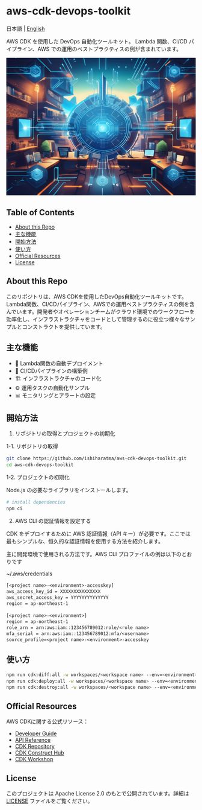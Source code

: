 # aws-cdk-devops-toolkit<!-- omit in toc -->

日本語 | [English](README.md)

AWS CDK を使用した DevOps 自動化ツールキット。 Lambda 関数、CI/CD パイプライン、AWS での運用のベストプラクティスの例が含まれています。

![banner](/banner.png)

## Table of Contents<!-- omit in toc -->

- [About this Repo](#about-this-repo)
- [主な機能](#主な機能)
- [開始方法](#開始方法)
- [使い方](#使い方)
- [Official Resources](#official-resources)
- [License](#license)

## About this Repo

このリポジトリは、AWS CDKを使用したDevOps自動化ツールキットです。Lambda関数、CI/CDパイプライン、AWSでの運用ベストプラクティスの例を含んでいます。開発者やオペレーションチームがクラウド環境でのワークフローを効率化し、インフラストラクチャをコードとして管理するのに役立つ様々なサンプルとコンストラクトを提供しています。

## 主な機能

- 🚀 Lambda関数の自動デプロイメント
- 🔄 CI/CDパイプラインの構築例
- 🏗 インフラストラクチャのコード化
- ⚙ 運用タスクの自動化サンプル
- 📊 モニタリングとアラートの設定

## 開始方法

1. リポジトリの取得とプロジェクトの初期化

1-1. リポジトリの取得

```sh
git clone https://github.com/ishiharatma/aws-cdk-devops-toolkit.git
cd aws-cdk-devops-toolkit
```

1-2. プロジェクトの初期化

Node.js の必要なライブラリをインストールします。

```sh
# install dependencies
npm ci
```

2. AWS CLI の認証情報を設定する

CDK をデプロイするために AWS 認証情報（API キー）が必要です。ここでは最もシンプルな、恒久的な認証情報を使用する方法を紹介します。

主に開発環境で使用される方法です。AWS CLI プロファイルの例は以下のとおりです

~/.aws/credentials

```text
[<project name>-<environment>-accesskey]
aws_access_key_id = XXXXXXXXXXXXXXX
aws_secret_access_key = YYYYYYYYYYYYYY
region = ap-northeast-1

[<project name>-<environment>]
region = ap-northeast-1
role_arn = arn:aws:iam::123456789012:role/<role name>
mfa_serial = arn:aws:iam::123456789012:mfa/<username>
source_profile=<project name>-<environment>-accesskey
```

## 使い方

```sh
npm run cdk:diff:all -w workspaces/<workspace name> --env=<environment> --project=<project name>
npm run cdk:deploy:all -w workspaces/<workspace name> --env=<environment> --project=<project name>
npm run cdk:destroy:all -w workspaces/<workspace name> --env=<environment> --project=<project name>
```

## Official Resources

AWS CDKに関する公式リソース：

- [Developer Guide](https://docs.aws.amazon.com/cdk/v2/guide/home.html)
- [API Reference](https://docs.aws.amazon.com/cdk/api/v2/docs/aws-construct-library.html)
- [CDK Repository](https://github.com/aws/aws-cdk)
- [CDK Construct Hub](https://constructs.dev/)
- [CDK Workshop](https://cdkworkshop.com/)

## License

このプロジェクトは Apache License 2.0 のもとで公開されています。詳細は [LICENSE](LICENSE) ファイルをご覧ください。
